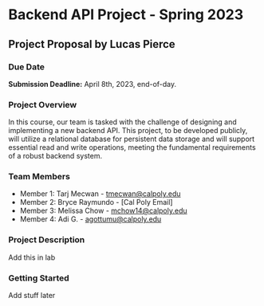 # Backend API Project - Spring 2023

## Project Proposal by Lucas Pierce

### Due Date

**Submission Deadline:** April 8th, 2023, end-of-day.

### Project Overview

In this course, our team is tasked with the challenge of designing and implementing a new backend API. This project, to be developed publicly, will utilize a relational database for persistent data storage and will support essential read and write operations, meeting the fundamental requirements of a robust backend system.

### Team Members

- Member 1: Tarj Mecwan - tmecwan@calpoly.edu
- Member 2: Bryce Raymundo - [Cal Poly Email]
- Member 3: Melissa Chow - mchow14@calpoly.edu
- Member 4: Adi G. - agottumu@calpoly.edu

### Project Description

Add this in lab

### Getting Started

Add stuff later
